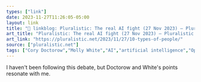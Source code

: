 ```yaml
---
types: ["link"]
date: 2023-11-27T11:26:05-05:00
layout: link
title: "🔗 linkblog: Pluralistic: The real AI fight (27 Nov 2023) – Pluralistic: Daily links from Cory Doctorow'"
art_title: "Pluralistic: The real AI fight (27 Nov 2023) – Pluralistic: Daily links from Cory Doctorow"
art_link: "https://pluralistic.net/2023/11/27/10-types-of-people/"
source: ["pluralistic.net"]
tags: ["Cory Doctorow","Molly White","AI","artificial intelligence","OpenAI"]
---
```

I haven't been following this debate, but Doctorow and White's points resonate with me.
